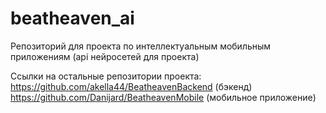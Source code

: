 # beatheaven_ai
Репозиторий для проекта по интеллектуальным мобильным приложениям (api нейросетей для проекта)

Ссылки на остальные репозитории проекта:\
https://github.com/akella44/BeatheavenBackend (бэкенд)\
https://github.com/Danijard/BeatheavenMobile (мобильное приложение)
